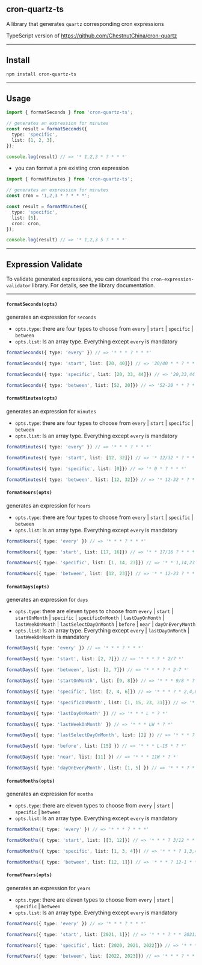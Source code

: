 ## cron-quartz-ts

A library that generates `quartz` corresponding cron expressions

TypeScript version of https://github.com/ChestnutChina/cron-quartz
___

## Install

``` bash
npm install cron-quartz-ts
```
___
## Usage

``` typescript
import { formatSeconds } from 'cron-quartz-ts';

// generates an expression for minutes
const result = formatSeconds({
  type: 'specific',
  list: [1, 2, 3],
});

console.log(result) // => '* 1,2,3 * ? * * *'
```
- you can format a pre existing cron expression

``` typescript
import { formatMinutes } from 'cron-quartz-ts';

// generates an expression for minutes
const cron = '1,2,3 * ? * * *';

const result = formatMinutes({
  type: 'specific',
  list: [5],
  cron: cron,
});

console.log(result) // => '* 1,2,3 5 ? * * *'
```
___
## Expression Validate

To validate generated expressions, you can download the `cron-expression-validator` library. For details, see the library documentation.

___

#### `formatSeconds(opts)`

generates an expression for `seconds`

* `opts.type`: there are four types to choose from `every` | `start` | `specific` | `between`
* `opts.list`: Is an array type. Everything except `every` is mandatory

``` typescript
formatSeconds({ type: 'every' }) // => '* * * ? * * *'

formatSeconds({ type: 'start', list: [20, 40]}) // => '20/40 * * ? * * *'

formatSeconds({ type: 'specific', list: [20, 33, 44]}) // => '20,33,44 * * ? * * *'

formatSeconds({ type: 'between', list: [52, 20]}) // => '52-20 * * ? * * *'
```

#### `formatMinutes(opts)`

generates an expression for `minutes`

* `opts.type`: there are four types to choose from `every` | `start` | `specific` | `between`
* `opts.list`: Is an array type. Everything except `every` is mandatory

``` typescript
formatMinutes({ type: 'every' }) // => '* * * ? * * *'

formatMinutes({ type: 'start', list: [12, 32]}) // => '* 12/32 * ? * * *'

formatMinutes({ type: 'specific', list: [0]}) // => '* 0 * ? * * *'

formatMinutes({ type: 'between', list: [12, 32]}) // => '* 12-32 * ? * * *'
```

#### `formatHours(opts)`

generates an expression for `hours`

* `opts.type`: there are four types to choose from `every` | `start` | `specific` | `between`
* `opts.list`: Is an array type. Everything except `every` is mandatory

``` typescript
formatHours({ type: 'every' }) // => '* * * ? * * *'

formatHours({ type: 'start', list: [17, 16]}) // => '* * 17/16 ? * * *'

formatHours({ type: 'specific', list: [1, 14, 23]}) // => '* * 1,14,23 ? * * *'

formatHours({ type: 'between', list: [12, 23]}) // => '* * 12-23 ? * * *'
```

#### `formatDays(opts)`

generates an expression for `days`

* `opts.type`: there are eleven types to choose from `every` | `start` | `startOnMonth` | `specific` | `specificOnMonth` | `lastDayOnMonth` | `lastWeekOnMonth` | `lastSelectDayOnMonth` | `before` | `near` | `dayOnEveryMonth`
* `opts.list`: Is an array type. Everything except `every` | `lastDayOnMonth` | `lastWeekOnMonth` is mandatory

``` typescript
formatDays({ type: 'every' }) // => '* * * ? * * *'

formatDays({ type: 'start', list: [2, 7]}) // => '* * * ? * 2/7 *'

formatDays({ type: 'between', list: [2, 7]}) // => '* * * ? * 2-7 *'

formatDays({ type: 'startOnMonth', list: [9, 8]}) // => '* * * 9/8 * ? *'

formatDays({ type: 'specific', list: [2, 4, 6]}) // => '* * * ? * 2,4,6 *'

formatDays({ type: 'specificOnMonth', list: [1, 15, 23, 31]}) // => '* * * 1,15,23,31 * ? *'

formatDays({ type: 'lastDayOnMonth' }) // => '* * * L * ? *'

formatDays({ type: 'lastWeekOnMonth' }) // => '* * * LW * ? *'

formatDays({ type: 'lastSelectDayOnMonth', list: [2] }) // => '* * * ? * 2L *'

formatDays({ type: 'before', list: [15] }) // => '* * * L-15 * ? *'

formatDays({ type: 'near', list: [11] }) // => '* * * 11W * ? *'

formatDays({ type: 'dayOnEveryMonth', list: [1, 5] }) // => '* * * ? * 1#5 *'
```
#### `formatMonths(opts)`

generates an expression for `months`

* `opts.type`: there are eleven types to choose from `every` | `start` | `specific` | `between`
* `opts.list`: Is an array type. Everything except `every` is mandatory

``` typescript
formatMonths({ type: 'every' }) // => '* * * ? * * *'

formatMonths({ type: 'start', list: [[3, 12]}) // => '* * * ? 3/12 * *'

formatMonths({ type: 'specific', list: [1, 3, 4]}) // => '* * * ? 1,3,4 * *'

formatMonths({ type: 'between', list: [12, 1]}) // => '* * * ? 12-1 * *'
```
#### `formatYears(opts)`

generates an expression for `years`

* `opts.type`: there are eleven types to choose from `every` | `start` | `specific` | `between`
* `opts.list`: Is an array type. Everything except `every` is mandatory

``` typescript
formatYears({ type: 'every' }) // => '* * * ? * * *'

formatYears({ type: 'start', list: [2021, 1]}) // => '* * * ? * * 2021/1'

formatYears({ type: 'specific', list: [2020, 2021, 2022]}) // => '* * * ? * * 2020,2021,2022'

formatYears({ type: 'between', list: [2022, 2023]}) // => '* * * ? * * 2022-2023'
```
